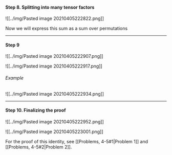 #### Step 8. Splitting into many tensor factors

![[../img/Pasted image 20210405222822.png]]

Now we will express this sum as a sum over permutations

---

#### Step 9

![[../img/Pasted image 20210405222907.png]]

![[../img/Pasted image 20210405222917.png]]

###### Example

![[../img/Pasted image 20210405222934.png]]

---

#### Step 10. Finalizing the proof

![[../img/Pasted image 20210405222952.png]]

![[../img/Pasted image 20210405223001.png]]

For the proof of this identity, see [[Problems, 4-5#1|Problem 1]] and [[Problems, 4-5#2|Problem 2]].